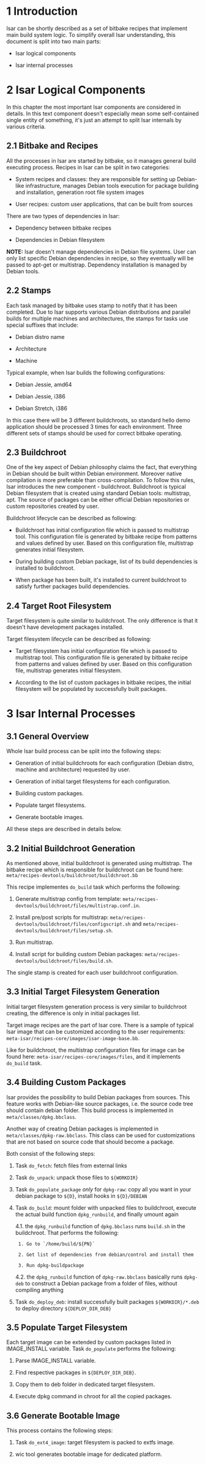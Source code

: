 # 1 Introduction

Isar can be shortly described as a set of bitbake recipes that implement main
build system logic. To simplify overall Isar understanding, this document is
split into two main parts:

 - Isar logical components

 - Isar internal processes

# 2 Isar Logical Components

In this chapter the most important Isar components are considered in details.
In this text component doesn't especially mean some self-contained single
entity of something, it's just an attempt to split Isar internals by various
criteria.

## 2.1 Bitbake and Recipes

All the processes in Isar are started by bitbake, so it manages general build
executing process. Recipes in Isar can be split in two categories:

 - System recipes and classes: they are responsible for setting up Debian-like
   infrastructure, manages Debian tools execution for package building and
   installation, generation root file system images

 - User recipes: custom user applications, that can be built from sources

There are two types of dependencies in Isar:

 - Dependency between bitbake recipes

 - Dependencies in Debian filesystem

**NOTE:** Isar doesn't manage dependencies in Debian file systems. User can
only list specific Debian dependencies in recipe, so they eventually will be
passed to apt-get or multistrap. Dependency installation is managed by Debian
tools.

## 2.2 Stamps

Each task managed by bitbake uses stamp to notify that it has been completed.
Due to Isar supports various Debian distributions and parallel builds for
multiple machines and architectures, the stamps for tasks use special suffixes
that include:

 - Debian distro name

 - Architecture

 - Machine

Typical example, when Isar builds the following configurations:

 - Debian Jessie, amd64

 - Debian Jessie, i386

 - Debian Stretch, i386

In this case there will be 3 different buildchroots, so standard hello demo
application should be processed 3 times for each environment. Three different
sets of stamps should be used for correct bitbake operating.

## 2.3 Buildchroot

One of the key aspect of Debian philosophy claims the fact, that everything in
Debian should be built within Debian environment. Moreover native compilation
is more preferable than cross-compilation. To follow this rules, Isar
introduces the new component - buildchroot. Bulidchroot is typical Debian
filesystem that is created using standard Debian tools: multistrap, apt. The
source of packages can be either official Debian repositories or custom
repositories created by user.

Buildchroot lifecycle can be described as following:

 - Buildchroot has initial configuration file which is passed to multistrap
   tool. This configuration file is generated by bitbake recipe from patterns
   and values defined by user. Based on this configuration file, multistrap
   generates initial filesystem.

 - During building custom Debian package, list of its build dependencies is
   installed to buildchroot.

 - When package has been built, it's installed to current buildchroot to
   satisfy further packages build dependencies.

## 2.4 Target Root Filesystem

Target filesystem is quite similar to buildchroot. The only difference is that
it doesn't have development packages installed.

Target filesystem lifecycle can be described as following:

 - Target filesystem has initial configuration file which is passed to
   multistrap tool. This configuration file is generated by bitbake recipe from
   patterns and values defined by user. Based on this configuration file,
   multistrap generates initial filesystem.

 - According to the list of custom packages in bitbake recipes, the initial
   filesystem will be populated by successfully built packages.

# 3 Isar Internal Processes

## 3.1 General Overview

Whole Isar build process can be split into the following steps:

 - Generation of initial buildchroots for each configuration (Debian distro,
   machine and architecture) requested by user.

 - Generation of initial target filesystems for each configuration.

 - Building custom packages.

 - Populate target filesystems.

 - Generate bootable images.

All these steps are described in details below.

## 3.2 Initial Buildchroot Generation

As mentioned above, initial buildchroot is generated using multistrap. The
bitbake recipe which is responsible for buildchroot can be found here:
`meta/recipes-devtools/buildchroot/buildchroot.bb`

This recipe implementes `do_build` task which performs the following:

1. Generate multistrap config from template:
   `meta/recipes-devtools/buildchroot/files/multistrap.conf.in`.

2. Install pre/post scripts for multistrap:
   `meta/recipes-devtools/buildchroot/files/configscript.sh` and
   `meta/recipes-devtools/buildchroot/files/setup.sh`.

3. Run multistrap.

4. Install script for building custom Debian packages:
   `meta/recipes-devtools/buildchroot/files/build.sh`.

The single stamp is created for each user buildchroot configuration.

## 3.3 Initial Target Filesystem Generation

Initial target filesystem generation process is very similar to buildchroot
creating, the difference is only in initial packages list.

Target image recipes are the part of Isar core. There is a sample of typical
Isar image that can be customized according to the user requirements:
`meta-isar/recipes-core/images/isar-image-base.bb`.

Like for buildchroot, the multistrap configuration files for image can be found
here: `meta-isar/recipes-core/images/files`, and it implements `do_build` task.

## 3.4 Building Custom Packages

Isar provides the possibility to build Debian packages from sources. This
feature works with Debian-like source packages, i.e. the source code tree
should contain debian folder. This build process is implemented in
`meta/classes/dpkg.bbclass`.

Another way of creating Debian packages is implemented in
`meta/classes/dpkg-raw.bbclass`. This class can be used for customizations that
are not based on source code that should become a package.

Both consist of the following steps:

1. Task `do_fetch`: fetch files from external links

2. Task `do_unpack`: unpack those files to `${WORKDIR}`

3. Task `do_populate_package` _only_ for `dpkg-raw`: copy all you want in your
   debian package to `${D}`, install hooks in `${D}/DEBIAN`

4. Task `do_build`: mount folder with unpacked files to buildchroot, execute
   the actual build function `dpkg_runbuild`, and finally umount again

   4.1. the `dpkg_runbuild` function of `dpkg.bbclass` runs `build.sh` in the
        buildchroot. That performs the following:

        1. Go to `/home/build/${PN}`

        2. Get list of dependencies from debian/control and install them

        3. Run dpkg-buildpackage

   4.2. the `dpkg_runbuild` function of `dpkg-raw.bbclass` basically runs
        `dpkg-deb` to construct a Debian package from a folder of files,
	without compiling anything


5. Task `do_deploy_deb`: install successfully built packages
   `${WORKDIR}/*.deb` to deploy directory `${DEPLOY_DIR_DEB}`

## 3.5 Populate Target Filesystem

Each target image can be extended by custom packages listed in IMAGE_INSTALL
variable. Task `do_populate` performs the following:

1. Parse IMAGE_INSTALL variable.

2. Find respective packages in `${DEPLOY_DIR_DEB}`.

3. Copy them to deb folder in dedicated target filesystem.

4. Execute dpkg command in chroot for all the copied packages.

## 3.6 Generate Bootable Image

This process contains the following steps:

1. Task `do_ext4_image`: target filesystem is packed to extfs image.

2. wic tool generates bootable image for dedicated platform.
